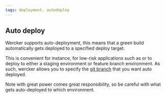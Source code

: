 ```yaml
---
tags: deployment, autodeploy
---
```


## Auto deploy

Wercker supports auto-deployment, this means that a green build automatically gets deployed to a specified deploy target.

This is convenient for instance, for low-risk applications such as or to deploy to either a staging environment or feature branch environment. As such, wercker allows you to specify the [git branch](http://git-scm.com/book/en/Git-Branching-Basic-Branching-and-Merging) that you want auto deployed.

Note with great power comes great responsibility, so be careful with what gets auto-deployed to which environment.